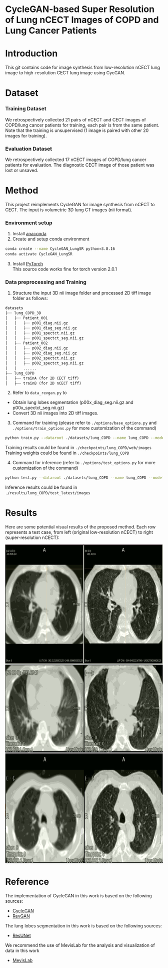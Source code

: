 # CycleGAN-based Super Resolution of Lung nCECT Images of COPD and Lung Cancer Patients

# Introduction
This git contains code for image synthesis from low-resolution nCECT lung image to high-resolution CECT lung image using CycGAN.

# Dataset
### Training Dataset
We retrospectively collected 21 pairs of nCECT and CECT images of COPD/lung cancer patients for training, each pair is from the same patient. Note that the training is unsupervised (1 image is paired with other 20 images for training).
### Evaluation Dataset
We retrospectively collected 17 nCECT images of COPD/lung cancer patients for evaluation. The diagnostic CECT image of those patient was lost or unsaved.

# Method
This project reimplements CycleGAN for image synthesis from nCECT to CECT. The input is volumetric 3D lung CT images (nii format). 

### Environment setup
1. Install [anaconda](https://docs.anaconda.com/anaconda/install/windows/)
2. Create and setup conda environment 
``` bash
conda create --name CycleGAN_LungSR python=3.8.16
conda activate CycleGAN_LungSR
```
3. Install [PyTorch](https://pytorch.org/get-started/locally/) <br>
This source code works fine for torch version 2.0.1

### Data preprocessing and Training
1. Structure the input 3D nii image folder and processed 2D tiff image folder as follows:
```
datasets
├── lung_COPD_3D
│   ├── Patient_001
│   │   ├── p001_diag.nii.gz
│   │   ├── p001_diag_seg.nii.gz
│   │   ├── p001_spectct.nii.gz
│   │   ├── p001_spectct_seg.nii.gz
│   ├── Patient_002
│   │   ├── p002_diag.nii.gz
│   │   ├── p002_diag_seg.nii.gz
│   │   ├── p002_spectct.nii.gz
│   │   ├── p002_spectct_seg.nii.gz
|   |   ......
├── lung_COPD
│   ├── trainA (for 2D CECT tiff)
│   ├── trainB (for 2D nCECT tiff)
```
2. Refer to `data_revgan.py` to 
- Obtain lung lobes segmentation (p00x_diag_seg.nii.gz and p00x_spectct_seg.nii.gz)
- Convert 3D nii images into 2D tiff images. 

3. Command for training (please refer to `./options/base_options.py` and `./options/train_options.py` for more customization of the command)
```bash
python train.py --dataroot ./datasets/lung_COPD --name lung_COPD --model cycle_gan --which_direction BtoA --fineSize 160
```

Training results could be found in `./checkpoints/lung_COPD/web/images` \
Training weights could be found in `./checkpoints/lung_COPD`

4. Command for inference (refer to `./options/test_options.py` for more customization of the command)
```bash
python test.py --dataroot ./datasets/lung_COPD --name lung_COPD --model cycle_gan --which_direction BtoA --fineSize 160
```
Inference results could be found in `./results/lung_COPD/test_latest/images`

# Results
Here are some potential visual results of the proposed method. Each row represents a test case, from left (original low-resolution nCECT) to right (super-resolution nCECT):

<img src="img/Result_1.png" height="380" width="700"/>
<img src="img/Result_2.png" height="280" width="700"/>
<img src="img/Result_3.png" height="350" width="700"/>

# Reference
The implementation of CycleGAN in this work is based on the following sources:
- [CycleGAN](https://github.com/junyanz/CycleGAN)
- [RevGAN](https://github.com/tychovdo/RevGAN/tree/master)

The lung lobes segmentation in this work is based on the following sources:
- [ResUNet](https://github.com/JoHof/lungmask)

We recommend the use of MevisLab for the analysis and visualization of data in this work
- [MevisLab](https://www.mevislab.de/)
